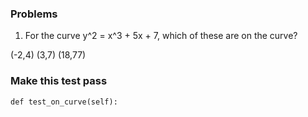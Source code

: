 ### Problems

1. For the curve y^2 = x^3 + 5x + 7, which of these are on the curve?

(-2,4)
(3,7)
(18,77)

### Make this test pass

    def test_on_curve(self):
